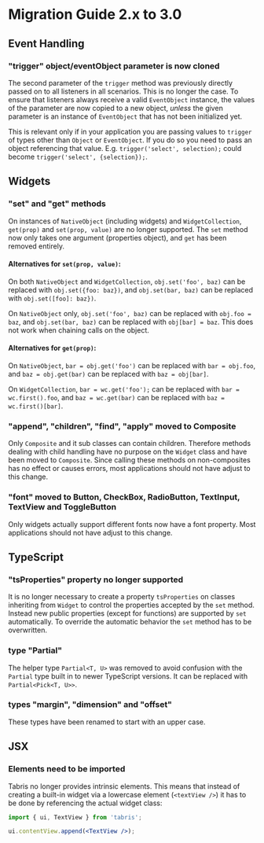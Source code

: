 ---
---
# Migration Guide 2.x to 3.0

## Event Handling

### "trigger" object/eventObject parameter is now cloned

The second parameter of the `trigger` method was previously directly passed on to all listeners in all scenarios. This is no longer the case. To ensure that listeners always receive a valid `EventObject` instance, the values of the parameter are now copied to a new object, *unless* the given parameter is an instance of `EventObject` that has not been initialized yet.

This is relevant only if in your application you are passing values to `trigger` of types other than `Object` or `EventObject`. If you do so you need to pass an object referencing that value. E.g. `trigger('select', selection);` could become `trigger('select', {selection});`.

## Widgets

### "set" and "get" methods

On instances of `NativeObject` (including widgets) and `WidgetCollection`, `get(prop)` and `set(prop, value)` are no longer supported.
The `set` method now only takes one argument (properties object), and `get` has been removed entirely.

#### Alternatives for `set(prop, value)`:

On both `NativeObject` and `WidgetCollection`, `obj.set('foo', baz)` can be replaced with `obj.set({foo: baz})`,
and `obj.set(bar, baz)` can be replaced with `obj.set([foo]: baz})`.

On `NativeObject` only, `obj.set('foo', baz)` can be replaced with `obj.foo = baz`,
and `obj.set(bar, baz)` can be replaced with `obj[bar] = baz`. This does not work when chaining calls on the object.

#### Alternatives for `get(prop)`:

On `NativeObject`, `bar = obj.get('foo')` can be replaced with `bar = obj.foo`,
and `baz = obj.get(bar)` can be replaced with `baz = obj[bar]`.

On `WidgetCollection`, `bar = wc.get('foo');` can be replaced with `bar = wc.first().foo`,
and `baz = wc.get(bar)` can be replaced with `baz = wc.first()[bar]`.

### "append", "children", "find", "apply" moved to Composite

Only `Composite` and it sub classes can contain children. Therefore methods dealing with child handling have no purpose on the `Widget` class and have been moved to `Composite`. Since calling these methods on non-composites has no effect or causes errors, most applications should not have adjust to this change.

### "font" moved to Button, CheckBox, RadioButton, TextInput, TextView and ToggleButton

Only widgets actually support different fonts now have a font property. Most applications should not have adjust to this change.

## TypeScript

### "tsProperties" property no longer supported

It is no longer necessary to create a property `tsProperties` on classes inheriting from `Widget` to control the properties accepted by the `set` method. Instead new public properties (except for functions) are supported by `set` automatically. To override the automatic behavior the `set` method has to be overwritten.

### type "Partial"

The helper type `Partial<T, U>` was removed to avoid confusion with the `Partial` type built in to newer TypeScript versions. It can be replaced with `Partial<Pick<T, U>>`.

### types "margin", "dimension" and "offset"

These types have been renamed to start with an upper case.

## JSX

### Elements need to be imported

Tabris no longer provides intrinsic elements. This means that instead of creating a built-in widget via a lowercase element (`<textView />`) it has to be done by referencing the actual widget class:

```jsx
import { ui, TextView } from 'tabris';

ui.contentView.append(<TextView />);
```